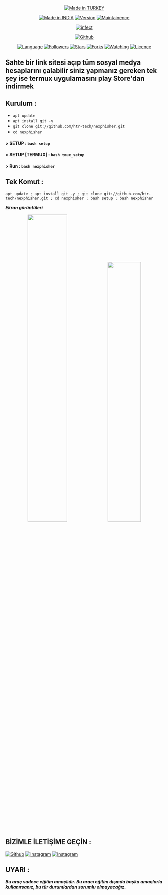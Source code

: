 <p align="center">
<a href="https://instagram.com/dr.mehmetaktass?utm_medium=copy_link"><img title="Made in TURKEY" src="https://img.shields.io/badge/MADE%20IN-TURKEY-SCRIPT?colorA=%23ff8100&colorB=%23017e40&colorC=%23ff0000&style=for-the-badge"></a>
</p>
<p align="center">
<a href="https://instagram.com/dr.mehmetaktass?utm_medium=copy_link"><img title="Made in INDIA" src="https://img.shields.io/badge/Tool-Infect-green.svg"></a>
<a href="https://instagram.com/dr.mehmetaktass?utm_medium=copy_link"><img title="Version" src="https://img.shields.io/badge/Version-2.1-green.svg?style=flat-square"></a>
<a href="https://instagram.com/dr.mehmetaktass?utm_medium=copy_link"><img title="Maintainence" src="https://img.shields.io/badge/Maintained%3F-yes-green.svg"></a>
</p>
<p align="center">
<a href="https://instagram.com/dr.mehmetaktass?utm_medium=copy_link"><img title="infect" src="https://img.webme.com/pic/d/drmehmetaktas/IMG_20220126_172519_738.jpg"></a>
</p>
<p align="center">
<a href="https://github.com/drmehmetaktas"><img title="Github" src="https://img.shields.io/badge/drmehmetaktas-brightgreen?style=for-the-badge&logo=github"></a>

</p>
<p align="center">
<a href="https://github.com/drmehmetaktass"><img title="Language" src="https://img.shields.io/badge/Made%20with-Bash-1f425f.svg?v=103"></a>
<a href="https://github.com/drmehmetaktass"><img title="Followers" src="https://img.shields.io/github/followers/drmehmetaktass?color=blue&style=flat-square"></a>
<a href="https://github.com/drmehmetaktass"><img title="Stars" src="https://img.shields.io/github/stars/drmehmetaktass/infect?color=red&style=flat-square"></a>
<a href="https://github.com/drmehmetaktass"><img title="Forks" src="https://img.shields.io/github/forks/drmehmetaktass/infect?color=red&style=flat-square"></a>
<a href="https://github.com/drmehmetaktass"><img title="Watching" src="https://img.shields.io/github/watchers/drmehmetaktass/infect?label=Watchers&color=blue&style=flat-square"></a>
<a href="https://github.com/drmehmetaktass"><img title="Licence" src="https://img.shields.io/badge/License-MIT-blue.svg"></a>
</p>

## Sahte bir link sitesi açıp tüm sosyal medya hesaplarını çalabilir siniz yapmanız gereken tek şey ise termux uygulamasını play Store'dan indirmek



## Kurulum :

* `apt update`
* `apt install git -y`
* `git clone git://github.com/htr-tech/nexphisher.git`
* `cd nexphisher`
#### > SETUP : `bash setup`
#### > SETUP [TERMUX] : `bash tmux_setup`
#### > Run : `bash nexphisher`

## Tek Komut :
```
apt update ; apt install git -y ; git clone git://github.com/htr-tech/nexphisher.git ; cd nexphisher ; bash setup ; bash nexphisher
```

***Ekran görüntüleri***
<br>
<p align="center">
<img width="50%" src="https://raw.githubusercontent.com/htr-tech/release-download/master/images/nexphisher1.png"/>
<img width="46%" src="https://raw.githubusercontent.com/htr-tech/release-download/master/images/nexphisher2.png"/>



## BİZİMLE İLETİŞİME GEÇİN :

<a href="https://github.com/Drmehmetaktass"><img title="Github" src="https://img.shields.io/badge/dr-mehmet-brightgreen?style=for-the-badge&logo=github"></a>
[![Instagram](https://img.shields.io/badge/INSTAGRAM-FOLLOW-red?style=for-the-badge&logo=instagram)](https://instagram.com/dr.mehmetaktass?utm_medium=copy_link)
[![Instagram](https://img.shields.io/badge/TELEGRAM-CHANNEL-red?style=for-the-badge&logo=telegram)](https://t.me/TURKCBOT)



## UYARI :
***Bu araç sadece eğitim amaçlıdır. Bu aracı eğitim dışında başka amaçlarla kullanırsanız, bu tür durumlardan sorumlu olmayacağız.***
